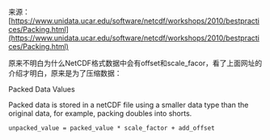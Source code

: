 来源：[https://www.unidata.ucar.edu/software/netcdf/workshops/2010/bestpractices/Packing.html](https://www.unidata.ucar.edu/software/netcdf/workshops/2010/bestpractices/Packing.html)

原来不明白为什么NetCDF格式数据中会有offset和scale\_facor，看了上面网址的介绍才明白，原来是为了压缩数据：

Packed Data Values

Packed data is stored in a netCDF file using a smaller data type than the original data, for example, packing doubles into shorts.

```
unpacked_value = packed_value * scale_factor + add_offset
```




